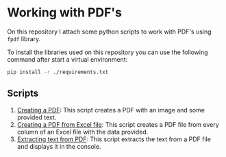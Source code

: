 # Working with PDF's

On this repository I attach some python scripts to work with PDF's using `fpdf` library.

To install the libraries used on this repository you can use the following command after start a virtual environment:

```bash
pip install -r ./requirements.txt
```

## Scripts

1. [Creating a PDF](scripts/01-creating_a_pdf.py): This script creates a PDF with an image and some provided text.
2. [Creating a PDF from Excel file](scripts/02-generating_a_pdf_from_spreadsheets.py): This script creates a PDF file from every column of an Excel file with the data provided.
3. [Extracting text from PDF](scripts/03-extracting_text_from_pdf.py): This script extracts the text from a PDF file and displays it in the console.
